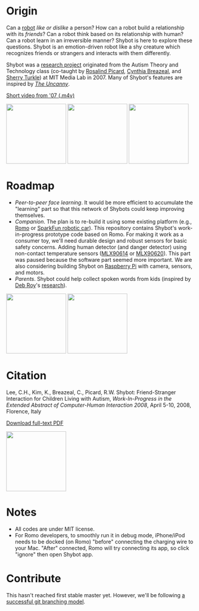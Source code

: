 Origin
======


Can a [robot](http://www.youtube.com/watch?v=3PMlDidyG_I "StarTrek: Measure of a Man") _like or dislike_ a person? How can a robot build a relationship with its _friends_? Can a robot think based on its relationship with human? Can a robot learn in an irreversible manner?
Shybot is here to explore these questions.
Shybot is an emotion-driven robot like a shy creature which recognizes friends or strangers and 
interacts with them differently. 

Shybot was a 
[research project](http://affect.media.mit.edu/projects.php?id=2306 "Affective Computing Group") 
originated from the Autism Theory and Technology class 
(co-taught by [Rosalind Picard](http://www.bbc.co.uk/news/technology-24652902?SThisFB), 
[Cynthia Breazeal](http://www.ted.com/talks/cynthia_breazeal_the_rise_of_personal_robots.html), and 
[Sherry Turkle](http://www.youtube.com/watch?v=Ikn-_myAfhQ)) at MIT Media Lab in 2007. 
Many of Shybot's features are inspired by [_The Uncanny_](https://github.com/jackylee0424/shybot/wiki/Uncanny "by Sigmund Freud (1919)").

[Short video from '07 (.m4v)](https://github.com/jackylee0424/shybot/blob/master/doc/shybot_07short.m4v?raw=true)

<img src="https://raw.github.com/jackylee0424/shybot/master/doc/shybot_07a.jpg" height=160 />
<img src="https://raw.github.com/jackylee0424/shybot/master/doc/shybot_07b.jpg" height=160 />
<img src="http://upload.wikimedia.org/wikipedia/commons/thumb/d/d3/Kou-Kou_by_Georgios_Iakovidis.jpg/200px-Kou-Kou_by_Georgios_Iakovidis.jpg" height=160 />



Roadmap
======

- _Peer-to-peer face learning_. It would be more efficient to accumulate the "learning" part so that this network of Shybots could keep improving themselves.
- _Companion_. The plan is to re-build it using some existing platform 
(e.g., [Romo](http://romotive.com/ "iPhone/iPod extension toy car")
or [SparkFun robotic car](https://www.sparkfun.com/products/10825)). 
This repository contains Shybot's work-in-progress prototype code based on Romo. For making it work as a consumer toy, 
we'll need durable design and robust sensors for basic safety concerns. 
Adding human detector (and danger detector) using non-contact temperature sensors 
([MLX90614](https://www.sparkfun.com/products/9570) 
or [MLX90620](http://www.melexis.com/Infrared-Thermometer-Sensors/Infrared-Thermometer-Sensors/MLX90620-776.aspx)). This part was paused because the software part seemed more important. We are also considering building Shybot on [Raspberry Pi](http://www.raspberrypi.org/) with camera, sensors, and motors.
- _Parents_. Shybot could help collect spoken words from kids (inspired by [Deb Roy](http://www.ted.com/talks/deb_roy_the_birth_of_a_word.html "Deb's Ted Talk")'s [research](http://dkroy.media.mit.edu/publications/)).


<img src="https://raw.github.com/jackylee0424/shybot/master/doc/shybot_v1.png" height=160 />
<img src="https://raw.github.com/jackylee0424/shybot/master/doc/shybot_13a.png" height=160 />


Citation
======

Lee, C.H., Kim, K., Breazeal, C., Picard, R.W. Shybot: Friend-Stranger Interaction for Children Living with Autism, _Work-In-Progress in the Extended Abstract of Computer-Human Interaction 2008_, April 5-10, 2008, Florence, Italy

[Download full-text PDF](https://github.com/jackylee0424/shybot/blob/master/reference/chi08_shybot-lee.pdf?raw=true)

<img src="https://raw.github.com/jackylee0424/shybot/master/doc/shybot_07c.jpg" height=160 />

Notes
======
- All codes are under MIT license.
- For Romo developers, to smoothly run it in debug mode, iPhone/iPod needs to be docked (on Romo) "before" connecting the charging wire to your Mac. "After" connected, Romo will try connecting its app, so click "ignore" then open Shybot app.


Contribute
======
This hasn't reached first stable master yet. 
However, we'll be following [a successful git branching model](http://nvie.com/posts/a-successful-git-branching-model/).
